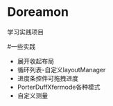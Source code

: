 # Doreamon
学习实践项目


#一些实践
* 展开收起布局
* 循环列表-自定义layoutManager
* 进度条控件可拖拽进度
* PorterDuffXfermode各种模式
* 自定义测量


